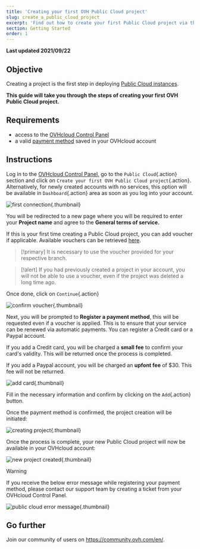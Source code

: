 ```yaml
---
title: 'Creating your first OVH Public Cloud project'
slug: create_a_public_cloud_project
excerpt: 'Find out how to create your first Public Cloud project via the OVHcloud Control Panel'
section: Getting Started
order: 1
---
```


**Last updated 2021/09/22**

## Objective

Creating a project is the first step in deploying [Public Cloud instances](https://www.ovhcloud.com/en-ca/public-cloud/).
 
**This guide will take you through the steps of creating your first OVH Public Cloud project.**

## Requirements

- access to the [OVHcloud Control Panel](https://ca.ovh.com/auth/?action=gotomanager&from=https://www.ovh.com/ca/en/&ovhSubsidiary=ca)
- a valid [payment method](../../billing/manage-payment-methods/) saved in your OVHcloud account

## Instructions

Log in to the [OVHcloud Control Panel](https://ca.ovh.com/auth/?action=gotomanager&from=https://www.ovh.com/ca/en/&ovhSubsidiary=ca), go to the `Public Cloud`{.action} section and click on `Create your first OVH Public Cloud project`{.action}. Alternatively, for newly created accounts with no services, this option will be available in `Dashboard`{.action} area as soon as you log into your account.

![first connection](images/firstconnection.png){.thumbnail}

You will be redirected to a new page where you will be required to enter your **Project name** and agree to the **General terms of service.**

If this is your first time creating a Public Cloud project, you can add voucher if applicable. Available vouchers can be retrieved [here](https://www.ovhcloud.com/en-ca/public-cloud/).

> [!primary]
> It is necessary to use the voucher provided for your respective branch.
>

> [!alert]
> If you had previously created a project in your account, you will not be able to use a voucher, even if the project was deleted a long time ago.
> 

Once done, click on `Continue`{.action}

![confirm voucher](images/confirmvoucher.png){.thumbnail}

Next, you will be prompted to **Register a payment method**, this will be requested even if a voucher is applied. This is to ensure that your service can be renewed via automatic payments. You can register a Credit card or a Paypal account. 

If you add a Credit card, you will be charged a **small fee** to confirm your card's validity. This will be returned once the process is completed.

If you add a Paypal account, you will be charged an **upfont fee** of $30. This fee will not be returned.

![add card](images/addcard.png){.thumbnail}

Fill in the necessary information and confirm by clicking on the `Add`{.action} button.

Once the payment method is confirmed, the project creation will be initiated:

![creating project](images/creatingproject.png){.thumbnail}

Once the process is complete, your new Public Cloud project will now be available in your OVHcloud account:

![new project created](images/newprojectcreated.png){.thumbnail}

> [!warning]
> If you receive the below error message while registering your payment method, please contact our support team by creating a ticket from your OVHcloud Control Panel.
> 

![public cloud error message](images/publicclouddenymessage.png){.thumbnail}

## Go further

Join our community of users on <https://community.ovh.com/en/>.